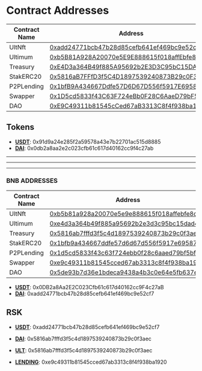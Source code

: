 # Contract Addresses

| Contract Name | Address                                    | Verification Status |
|---------------|--------------------------------------------|---------------------|
| UltNft        | [0xadd24771bcb47b28d85cefb641ef469bc9e52cf7](https://sepolia-blockscout.lisk.com/address/0xadd24771bcb47b28d85cefb641ef469bc9e52cf7) | Verified            |
| Ultimum       | [0xb5B81A928A20070e5E9E888615f018affEbfe8de](https://sepolia-blockscout.lisk.com/address/0xb5B81A928A20070e5E9E888615f018affEbfe8de) | Verified            |
| Treasury      | [0xE4D3a364B49f885A95692b2E3D3C95bC15DAD4d0](https://sepolia-blockscout.lisk.com/address/0xE4D3a364B49f885A95692b2E3D3C95bC15DAD4d0) | Verified            |
| StakERC20     | [0x5816aB7FFfD3f5C4D1897539240873B29c0F3aec](https://sepolia-blockscout.lisk.com/address/0x5816aB7FFfD3f5C4D1897539240873B29c0F3aec) | Verified            |
| P2PLending    | [0x1bfB9A434667Ddfe57D6D67D556f5917E6958764](https://sepolia-blockscout.lisk.com/address/0x1bfB9A434667Ddfe57D6D67D556f5917E6958764) | Verified            |
| Swapper       | [0x1D5cd5833f43C63F724eBb0F28C6AaeD79bF5BF2](https://sepolia-blockscout.lisk.com/address/0x1D5cd5833f43C63F724eBb0F28C6AaeD79bF5BF2) | Verified            |
| DAO           | [0xE9C49311b81545cCed67aB3313C8f4f938ba1920](https://sepolia-blockscout.lisk.com/address/0xE9C49311b81545cCed67aB3313C8f4f938ba1920) | Verified            |

## Tokens

- **[USDT](https://sepolia-blockscout.lisk.com/address/0x91d9a24e285f2a59578a43e7b22701ac515d8885)**: 0x91d9a24e285f2a59578a43e7b22701ac515d8885
- **[DAI](https://sepolia-blockscout.lisk.com/address/0x0db2a8aa2e2c023cfb61c617d40162cc9f4c27ab)**: 0x0db2a8aa2e2c023cfb61c617d40162cc9f4c27ab


------




-----
------

### BNB ADDRESSES



| Contract Name | Address                                    | Verification Status |
|---------------|--------------------------------------------|---------------------|
| UltNft        | [0xb5b81a928a20070e5e9e888615f018affebfe8de](https://testnet.bscscan.com/address/0xb5b81a928a20070e5e9e888615f018affebfe8de) | Verified            |
| Ultimum       | [0xe4d3a364b49f885a95692b2e3d3c95bc15dad4d0](https://testnet.bscscan.com/address/0xe4d3a364b49f885a95692b2e3d3c95bc15dad4d0) | Verified            |
| Treasury      | [0x5816ab7fffd3f5c4d1897539240873b29c0f3aec](https://testnet.bscscan.com/address/0x5816ab7fffd3f5c4d1897539240873b29c0f3aec) | Verified            |
| StakERC20     | [0x1bfb9a434667ddfe57d6d67d556f5917e6958764](https://testnet.bscscan.com/address/0x1bfb9a434667ddfe57d6d67d556f5917e6958764) | Verified            |
| P2PLending    | [0x1d5cd5833f43c63f724ebb0f28c6aaed79bf5bf2](https://testnet.bscscan.com/address/0x1d5cd5833f43c63f724ebb0f28c6aaed79bf5bf2) | Verified            |
| Swapper       | [0xe9c49311b81545cced67ab3313c8f4f938ba1920](https://testnet.bscscan.com/address/0xe9c49311b81545cced67ab3313c8f4f938ba1920) | Verified            |
| DAO           | [0x5de93b7d36e1bdeca9438a4b3c0e64e5fb637e76](https://testnet.bscscan.com/address/0x5de93b7d36e1bdeca9438a4b3c0e64e5fb637e76) | Verified            |


- **[USDT](https://testnet.bscscan.com/address/0x0db2a8aa2e2c023cfb61c617d40162cc9f4c27ab)**: 0x0DB2a8Aa2E2C023Cfb61c617d40162cc9F4c27aB
- **[DAI](https://testnet.bscscan.com/address/0xadd24771bcb47b28d85cefb641ef469bc9e52cf7)**: 0xadd24771bcb47b28d85cefb641ef469bc9e52cf7




## RSK

- **[USDT](https://explorer.testnet.rootstock.io/address/0xadd24771bcb47b28d85cefb641ef469bc9e52cf7)**: 0xadd24771bcb47b28d85cefb641ef469bc9e52cf7

- **[DAI](https://explorer.testnet.rootstock.io/address/0x5816ab7fffd3f5c4d1897539240873b29c0f3aec)**: 0x5816ab7fffd3f5c4d1897539240873b29c0f3aec

- **[ULT](https://explorer.testnet.rootstock.io/address/0x1d5cd5833f43c63f724ebb0f28c6aaed79bf5bf2)**: 0x5816ab7fffd3f5c4d1897539240873b29c0f3aec


- **[LENDING](https://explorer.testnet.rootstock.io/address/0xe9c49311b81545cced67ab3313c8f4f938ba1920)**: 0xe9c49311b81545cced67ab3313c8f4f938ba1920

